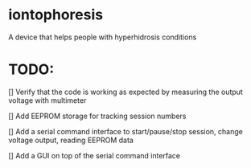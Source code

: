 # iontophoresis
A device that helps people with hyperhidrosis conditions

# TODO:

[] Verify that the code is working as expected by measuring the output voltage with multimeter

[] Add EEPROM storage for tracking session numbers

[] Add a serial command interface to start/pause/stop session, change voltage output, reading EEPROM data

[] Add a GUI on top of the serial command interface
